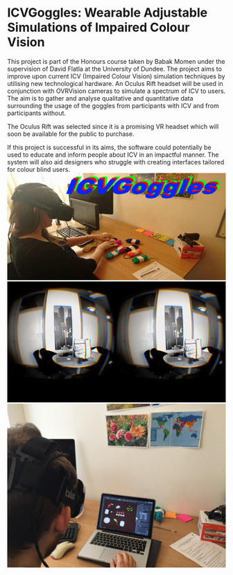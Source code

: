 # ICVGoggles: Wearable Adjustable Simulations of Impaired Colour Vision
This project is part of the Honours course taken by Babak Momen under the supervision of David Flatla at the University of Dundee.
The project aims to improve upon current ICV (Impaired Colour Vision) simulation techniques by utilising new technological hardware. 
An Oculus Rift headset will be used in conjunction with OVRVision cameras to simulate a spectrum of ICV to users. 
The aim is to gather and analyse qualitative and quantitative data surrounding the usage of the goggles from participants with ICV and from participants without. 

The Oculus Rift was selected since it is a promising VR headset which will soon be available for the public to purchase.

If this project is successful in its aims, the software could potentially be used to educate and inform people about ICV in an impactful manner. 
The system will also aid designers who struggle with creating interfaces tailored for colour blind users.
![ICVGoggles In Action](https://github.com/bmomen/ICVGoggles/blob/master/Application/ICVGogglesTitle.jpg)
![ICVGoggles In Action](https://github.com/bmomen/ICVGoggles/blob/master/Images/monochromacy.png)
![ICVGoggles In Action](https://github.com/bmomen/ICVGoggles/blob/master/Images/ICVGoggles_SecondStageUser1_Img4.JPG)




